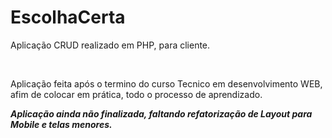 # EscolhaCerta
<p>Aplicação CRUD realizado em PHP, para cliente.</p><br>
<p>Aplicação feita após o termino do curso Tecnico em desenvolvimento WEB, afim de colocar em prática, todo o processo de aprendizado.</p>

<p><b><i>Aplicação ainda não finalizada, faltando refatorização de Layout para Mobile e telas menores.</i></b></p>
